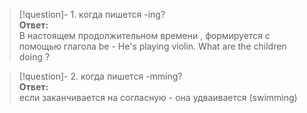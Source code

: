 
 > [!question]- 1. когда пишется -ing?  
> **Ответ:**  
>  В настоящем продолжительном времени , формируется с помощью глагола be - He's playing violin. What are the children  doing ? 

 > [!question]- 2. когда пишется -mming?  
> **Ответ:**  
>  если заканчивается на согласную - она удваивается (swimming) 

